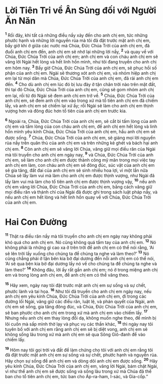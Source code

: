 # Lời Tiên Tri về Ân Sủng đối với Người Ăn Năn
<sup><b>1</b></sup> Rồi đây, khi tất cả những điều nầy xảy đến cho anh chị em, tức những phước hạnh và những lời nguyền rủa mà tôi đã đặt trước mặt anh chị em, bấy giờ khi ở giữa các nước mà Chúa, Ðức Chúa Trời của anh chị em, đã đuổi anh chị em đến, anh chị em sẽ nhớ lại những lời nầy, <sup><b>2</b></sup> và quay về với Chúa, Ðức Chúa Trời của anh chị em; anh chị em và con cháu anh chị em sẽ vâng lời Ngài hết lòng và hết linh hồn mình, như tôi đang truyền cho anh chị em hôm nay. <sup><b>3</b></sup> Bấy giờ Chúa, Ðức Chúa Trời của anh chị em, sẽ phục hồi số phận của anh chị em. Ngài sẽ thương xót anh chị em, và nhóm hiệp anh chị em lại từ mọi dân mà Chúa, Ðức Chúa Trời của anh chị em, đã rải anh chị em đến. <sup><b>4</b></sup> Cho dù anh chị em lúc đó bị lưu đày ở tận chân trời nào trên mặt đất, thì tại đó Chúa, Ðức Chúa Trời của anh chị em, cũng sẽ gom nhóm anh chị em lại, rồi từ đó Ngài sẽ đem anh chị em trở về. <sup><b>5</b></sup> Chúa, Ðức Chúa Trời của anh chị em, sẽ đem anh chị em vào trong xứ mà tổ tiên anh chị em đã chiếm lấy, và anh chị em sẽ chiếm lại xứ ấy; rồi Ngài sẽ làm cho anh chị em thịnh vượng hơn và đông đúc hơn tổ tiên của anh chị em trước kia.

<sup><b>6</b></sup> Ngoài ra, Chúa, Ðức Chúa Trời của anh chị em, sẽ cắt bì tấm lòng của anh chị em và tấm lòng của con cháu anh chị em, để anh chị em hết lòng và linh hồn mình yêu kính Chúa, Ðức Chúa Trời của anh chị em, hầu anh chị em sẽ được sống. <sup><b>7</b></sup> Chúa, Ðức Chúa Trời của anh chị em, sẽ giáng mọi lời nguyền rủa nầy trên quân thù của anh chị em và trên những kẻ ghét và bách hại anh chị em. <sup><b>8</b></sup> Còn anh chị em sẽ vâng lời Chúa, vâng giữ mọi điều răn của Ngài mà tôi truyền cho anh chị em ngày nay, <sup><b>9</b></sup> và Chúa, Ðức Chúa Trời của anh chị em, sẽ làm cho anh chị em được thành công mỹ mãn trong mọi việc tay anh chị em làm, con cháu anh chị em sẽ đông đúc, súc vật của anh chị em sẽ gia tăng, đất đai của anh chị em sẽ sinh nhiều hoa lợi, vì một lần nữa Chúa sẽ lấy làm vui mà làm cho anh chị em được thịnh vượng, như Ngài đã lấy làm vui mà làm cho tổ tiên anh chị em được thịnh vượng vậy, <sup><b>10</b></sup> nếu anh chị em vâng lời Chúa, Ðức Chúa Trời của anh chị em, bằng cách vâng giữ mọi điều răn và thánh chỉ của Ngài đã được ghi trong sách luật pháp nầy, và nếu anh chị em hết lòng và hết linh hồn quay về với Chúa, Ðức Chúa Trời của anh chị em.


# Hai Con Ðường
<sup><b>11</b></sup> Thật ra điều răn nầy mà tôi truyền cho anh chị em ngày nay không phải khó quá cho anh chị em. Nó cũng không quá tầm tay của anh chị em. <sup><b>12</b></sup> Nó không phải là những gì cao xa ở trên trời để anh chị em có thể nói rằng, ‘Ai sẽ lên trời lấy xuống cho chúng ta để chúng ta nghe và làm theo?’ <sup><b>13</b></sup> Nó cũng chẳng phải ở tận bên kia bờ đại dương đến nỗi anh chị em có thể nói, ‘Ai sẽ qua bên kia bờ đại dương lấy nó về cho chúng ta để chúng ta nghe và làm theo?’ <sup><b>14</b></sup> Không đâu, lời ấy rất gần anh chị em; nó ở trong miệng anh chị em và trong lòng anh chị em, để anh chị em có thể vâng theo.

<sup><b>15</b></sup> Hãy xem, ngày nay tôi đặt trước mặt anh chị em sự sống và sự chết, phước lành và tai họa. <sup><b>16</b></sup> Như tôi đã truyền cho anh chị em ngày nay, nếu anh chị em yêu kính Chúa, Ðức Chúa Trời của anh chị em, đi trong các đường lối Ngài, vâng giữ các điều răn, luật lệ, và phán quyết của Ngài, anh chị em sẽ sống, gia tăng đông đúc, và Chúa, Ðức Chúa Trời của anh chị em, sẽ ban phước cho anh chị em trong xứ mà anh chị em vào chiếm lấy. <sup><b>17</b></sup> Nhưng nếu anh chị em thay lòng đổi dạ, không muốn nghe theo, để mình bị lôi cuốn mà sấp mình thờ lạy và phục vụ các thần khác, <sup><b>18</b></sup> thì ngày nay tôi tuyên bố với anh chị em rằng anh chị em sẽ bị diệt vong, anh chị em sẽ không sống lâu trong xứ mà anh chị em sẽ qua Sông Giô-đanh để vào chiếm lấy.

<sup><b>19</b></sup> Hôm nay tôi gọi trời và đất để làm chứng cho tôi với anh chị em rằng tôi đã đặt trước mặt anh chị em sự sống và sự chết, phước hạnh và nguyền rủa. Hãy chọn sự sống để anh chị em và dòng dõi anh chị em được sống. <sup><b>20</b></sup> Hãy yêu kính Chúa, Ðức Chúa Trời của anh chị em, vâng lời Ngài, bám chặt Ngài, vì như thế anh chị em sẽ được sống và sống lâu trong xứ mà Chúa đã thề ban cho tổ tiên anh chị em, tức ban cho Áp-ra-ham, I-sác, và Gia-cốp.”